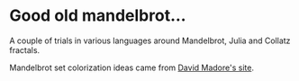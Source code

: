 # Good old mandelbrot...

A couple of trials in various languages around Mandelbrot, Julia and Collatz
fractals.

Mandelbrot set colorization ideas came from [David Madore's site](http://www.madore.org/~david/programs/#prog_mandel).

